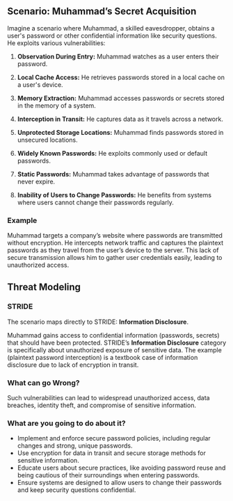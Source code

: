 ## Scenario: Muhammad’s Secret Acquisition

Imagine a scenario where Muhammad, a skilled eavesdropper, obtains a user's password or other confidential information like security questions. He exploits various vulnerabilities:

1. **Observation During Entry:** Muhammad watches as a user enters their password.

2. **Local Cache Access:** He retrieves passwords stored in a local cache on a user's device.

3. **Memory Extraction:** Muhammad accesses passwords or secrets stored in the memory of a system.

4. **Interception in Transit:** He captures data as it travels across a network.

5. **Unprotected Storage Locations:** Muhammad finds passwords stored in unsecured locations.

6. **Widely Known Passwords:** He exploits commonly used or default passwords.

7. **Static Passwords:** Muhammad takes advantage of passwords that never expire.

8. **Inability of Users to Change Passwords:** He benefits from systems where users cannot change their passwords regularly.

### Example

Muhammad targets a company’s website where passwords are transmitted without encryption. He intercepts network traffic and captures the plaintext passwords as they travel from the user’s device to the server. This lack of secure transmission allows him to gather user credentials easily, leading to unauthorized access.

## Threat Modeling

### STRIDE

The scenario maps directly to STRIDE: **Information Disclosure**.

Muhammad gains access to confidential information (passwords, secrets) that should have been protected.
STRIDE’s **Information Disclosure** category is specifically about unauthorized exposure of sensitive data.
The example (plaintext password interception) is a textbook case of information disclosure due to lack of encryption in transit.

### What can go Wrong?

Such vulnerabilities can lead to widespread unauthorized access, data breaches, identity theft, and compromise of sensitive information.

### What are you going to do about it?

- Implement and enforce secure password policies, including regular changes and strong, unique passwords.
- Use encryption for data in transit and secure storage methods for sensitive information.
- Educate users about secure practices, like avoiding password reuse and being cautious of their surroundings when entering passwords.
- Ensure systems are designed to allow users to change their passwords and keep security questions confidential.

